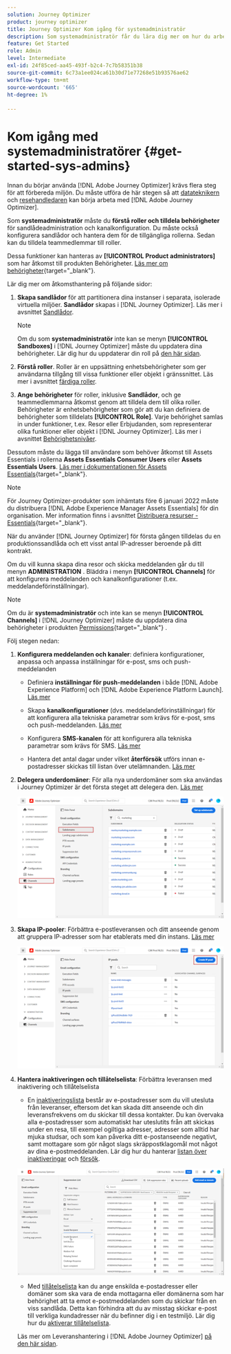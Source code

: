 ```yaml
---
solution: Journey Optimizer
product: journey optimizer
title: Journey Optimizer Kom igång för systemadministratör
description: Som systemadministratör får du lära dig mer om hur du arbetar med Journey Optimizer
feature: Get Started
role: Admin
level: Intermediate
exl-id: 24f85ced-aa45-493f-b2c4-7c7b58351b38
source-git-commit: 6c73a1ee024ca61b30d71e77268e51b93576ae62
workflow-type: tm+mt
source-wordcount: '665'
ht-degree: 1%

---
```


# Kom igång med systemadministratörer {#get-started-sys-admins}

Innan du börjar använda [!DNL Adobe Journey Optimizer] krävs flera steg för att förbereda miljön.  Du måste utföra de här stegen så att [datateknikern](data-engineer.md) och [resehandledaren](marketer.md) kan börja arbeta med [!DNL Adobe Journey Optimizer].

Som **systemadministratör** måste du **förstå roller och tilldela behörigheter** för sandlådeadministration och kanalkonfiguration. Du måste också konfigurera sandlådor och hantera dem för de tillgängliga rollerna. Sedan kan du tilldela teammedlemmar till roller.

Dessa funktioner kan hanteras av **[!UICONTROL Product administrators]** som har åtkomst till produkten Behörigheter. [Läs mer om behörigheter](../../administration/permissions.md){target="_blank"}.

Lär dig mer om åtkomsthantering på följande sidor:

1. **Skapa sandlådor** för att partitionera dina instanser i separata, isolerade virtuella miljöer. **Sandlådor** skapas i [!DNL Journey Optimizer]. Läs mer i avsnittet [Sandlådor](../../administration/sandboxes.md).

   >[!NOTE]
   >Om du som **systemadministratör** inte kan se menyn **[!UICONTROL Sandboxes]** i [!DNL Journey Optimizer] måste du uppdatera dina behörigheter. Lär dig hur du uppdaterar din roll på [den här sidan](../../administration/permissions.md#edit-product-profile).

1. **Förstå roller**. Roller är en uppsättning enhetsbehörigheter som ger användarna tillgång till vissa funktioner eller objekt i gränssnittet. Läs mer i avsnittet [färdiga roller](../../administration/ootb-product-profiles.md).

1. **Ange behörigheter** för roller, inklusive **Sandlådor**, och ge teammedlemmarna åtkomst genom att tilldela dem till olika roller. Behörigheter är enhetsbehörigheter som gör att du kan definiera de behörigheter som tilldelats **[!UICONTROL Role]**. Varje behörighet samlas in under funktioner, t.ex. Resor eller Erbjudanden, som representerar olika funktioner eller objekt i [!DNL Journey Optimizer]. Läs mer i avsnittet [Behörighetsnivåer](../../administration/high-low-permissions.md).

Dessutom måste du lägga till användare som behöver åtkomst till Assets Essentials i rollerna **Assets Essentials Consumer Users** eller **Assets Essentials Users**. [Läs mer i dokumentationen för Assets Essentials](https://experienceleague.adobe.com/docs/experience-manager-assets-essentials/help/deploy-administer.html?lang=sv-SE){target="_blank"}.

>[!NOTE]
>För Journey Optimizer-produkter som inhämtats före 6 januari 2022 måste du distribuera [!DNL Adobe Experience Manager Assets Essentials] för din organisation. Mer information finns i avsnittet [Distribuera resurser - Essentials](https://experienceleague.adobe.com/docs/experience-manager-assets-essentials/help/deploy-administer.html?lang=sv-SE){target="_blank"}.

När du använder [!DNL Journey Optimizer] för första gången tilldelas du en produktionssandlåda och ett visst antal IP-adresser beroende på ditt kontrakt.

Om du vill kunna skapa dina resor och skicka meddelanden går du till menyn **ADMINISTRATION** . Bläddra i menyn **[!UICONTROL Channels]** för att konfigurera meddelanden och kanalkonfigurationer (t.ex. meddelandeförinställningar).

>[!NOTE]
>Om du är **systemadministratör** och inte kan se menyn **[!UICONTROL Channels]** i [!DNL Journey Optimizer] måste du uppdatera dina behörigheter i produkten [Permissions](../../administration/permissions.md){target="_blank"} .
>

Följ stegen nedan:

1. **Konfigurera meddelanden och kanaler**: definiera konfigurationer, anpassa och anpassa inställningar för e-post, sms och push-meddelanden

   * Definiera **inställningar för push-meddelanden** i både [!DNL Adobe Experience Platform] och [!DNL Adobe Experience Platform Launch]. [Läs mer](../../push/push-gs.md)

   * Skapa **kanalkonfigurationer** (dvs. meddelandeförinställningar) för att konfigurera alla tekniska parametrar som krävs för e-post, sms och push-meddelanden. [Läs mer](../../configuration/channel-surfaces.md)

   * Konfigurera **SMS-kanalen** för att konfigurera alla tekniska parametrar som krävs för SMS. [Läs mer](../../sms/sms-configuration.md)

   * Hantera det antal dagar under vilket **återförsök** utförs innan e-postadresser skickas till listan över utelämnanden. [Läs mer](../../configuration/manage-suppression-list.md)

1. **Delegera underdomäner**: För alla nya underdomäner som ska användas i Journey Optimizer är det första steget att delegera den. [Läs mer](../../configuration/about-subdomain-delegation.md)

   ![](../assets/subdomain.png)

1. **Skapa IP-pooler**: Förbättra e-postleveransen och ditt anseende genom att gruppera IP-adresser som har etablerats med din instans. [Läs mer](../../configuration/ip-pools.md)

   ![](../assets/ip-pool.png)

1. **Hantera inaktiveringen och tillåtelselista**: Förbättra leveransen med inaktivering och tillåtelselista

   * En [inaktiveringslista](../../reports/suppression-list.md) består av e-postadresser som du vill utesluta från leveranser, eftersom det kan skada ditt anseende och din leveransfrekvens om du skickar till dessa kontakter. Du kan övervaka alla e-postadresser som automatiskt har uteslutits från att skickas under en resa, till exempel ogiltiga adresser, adresser som alltid har mjuka studsar, och som kan påverka ditt e-postanseende negativt, samt mottagare som gör något slags skräppostklagomål mot något av dina e-postmeddelanden. Lär dig hur du hanterar [listan över inaktiveringar](../../configuration/manage-suppression-list.md) och [försök](../../configuration/retries.md).

   ![](../assets/suppression-list-filtering-example.png)

   * Med [tillåtelselista](../../configuration/allow-list.md) kan du ange enskilda e-postadresser eller domäner som ska vara de enda mottagarna eller domänerna som har behörighet att ta emot e-postmeddelanden som du skickar från en viss sandlåda. Detta kan förhindra att du av misstag skickar e-post till verkliga kundadresser när du befinner dig i en testmiljö. Lär dig hur du [aktiverar tillåtelselista](../../configuration/allow-list.md).

   Läs mer om Leveranshantering i [!DNL Adobe Journey Optimizer] [på den här sidan](../../reports/deliverability.md).
